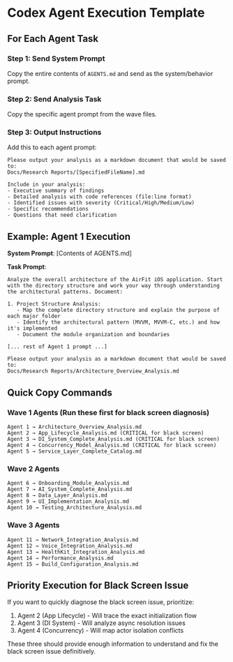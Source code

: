# Codex Agent Execution Template

## For Each Agent Task

### Step 1: Send System Prompt
Copy the entire contents of `AGENTS.md` and send as the system/behavior prompt.

### Step 2: Send Analysis Task
Copy the specific agent prompt from the wave files.

### Step 3: Output Instructions
Add this to each agent prompt:
```
Please output your analysis as a markdown document that would be saved to:
Docs/Research Reports/[SpecifiedFileName].md

Include in your analysis:
- Executive summary of findings
- Detailed analysis with code references (file:line format)
- Identified issues with severity (Critical/High/Medium/Low)
- Specific recommendations
- Questions that need clarification
```

## Example: Agent 1 Execution

**System Prompt**: [Contents of AGENTS.md]

**Task Prompt**:
```
Analyze the overall architecture of the AirFit iOS application. Start with the directory structure and work your way through understanding the architectural patterns. Document:

1. Project Structure Analysis:
   - Map the complete directory structure and explain the purpose of each major folder
   - Identify the architectural pattern (MVVM, MVVM-C, etc.) and how it's implemented
   - Document the module organization and boundaries

[... rest of Agent 1 prompt ...]

Please output your analysis as a markdown document that would be saved to:
Docs/Research Reports/Architecture_Overview_Analysis.md
```

## Quick Copy Commands

### Wave 1 Agents (Run these first for black screen diagnosis)
```
Agent 1 → Architecture_Overview_Analysis.md
Agent 2 → App_Lifecycle_Analysis.md (CRITICAL for black screen)
Agent 3 → DI_System_Complete_Analysis.md (CRITICAL for black screen)
Agent 4 → Concurrency_Model_Analysis.md (CRITICAL for black screen)
Agent 5 → Service_Layer_Complete_Catalog.md
```

### Wave 2 Agents
```
Agent 6 → Onboarding_Module_Analysis.md
Agent 7 → AI_System_Complete_Analysis.md
Agent 8 → Data_Layer_Analysis.md
Agent 9 → UI_Implementation_Analysis.md
Agent 10 → Testing_Architecture_Analysis.md
```

### Wave 3 Agents
```
Agent 11 → Network_Integration_Analysis.md
Agent 12 → Voice_Integration_Analysis.md
Agent 13 → HealthKit_Integration_Analysis.md
Agent 14 → Performance_Analysis.md
Agent 15 → Build_Configuration_Analysis.md
```

## Priority Execution for Black Screen Issue

If you want to quickly diagnose the black screen issue, prioritize:
1. Agent 2 (App Lifecycle) - Will trace the exact initialization flow
2. Agent 3 (DI System) - Will analyze async resolution issues
3. Agent 4 (Concurrency) - Will map actor isolation conflicts

These three should provide enough information to understand and fix the black screen issue definitively.